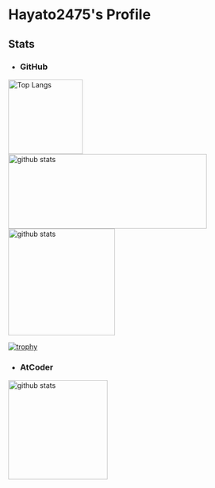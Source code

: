 # Hayato2475's Profile

## Stats

- ### GitHub
<p align="left"> 
  <img alt="Top Langs" height="150px" src="https://github-readme-stats.vercel.app/api/top-langs/?username=hayato2475&layout=compact&count_private=true&show_icons=true&theme=merko" />
  <img alt="github stats" height="150px" width="400px" src="https://github-readme-stats.vercel.app/api?username=hayato2475&count_private=true&show_icons=true&theme=merko" />
  <img alt="github stats" height="215px" src="https://github-profile-summary-cards.vercel.app/api/cards/profile-details?username=hayato2475&count_private=true&show_icons=true&theme=onedark" />
</p>

[![trophy](https://github-profile-trophy.vercel.app/?username=hayato2475&count_private=true&theme=alduin&column=8&height=100px)](https://github.com/ryo-ma/github-profile-trophy)

- ### AtCoder
<p align="left"> 
  <img alt="github stats" height=200px src="https://atcoder-readme-stats.vercel.app/stats/Hayato2475?show_icons=true&show_history=1&theme=darcula" />
</p>
